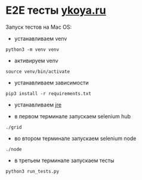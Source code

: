 # E2E тесты [ykoya.ru](https://ykoya.ru)

Запуск тестов на Mac OS:
* устанавливаем venv
```shell
python3 -m venv venv
```

* активируем venv
```shell
source venv/bin/activate
```

* устанавливаем зависимости
```shell
pip3 install -r requirements.txt
```

* устанавливаем [jre](https://www.java.com/ru/download/)

* в первом терминале запускаем selenium hub
```shell
./grid
```

* во втором терминале запускаем selenium node
```shell
./node
```

* в третьем терминале запускаем тесты
```shell
python3 run_tests.py
```